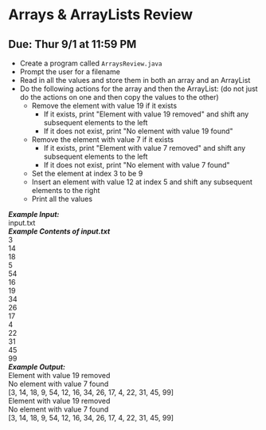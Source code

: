 # Arrays & ArrayLists Review

## Due: Thur 9/1 at 11:59 PM

- Create a program called `ArraysReview.java`
- Prompt the user for a filename
- Read in all the values and store them in both an array and an ArrayList
- Do the following actions for the array and then the ArrayList: (do not just do the actions on one and then copy the values to the other)
  - Remove the element with value 19 if it exists
    - If it exists, print "Element with value 19 removed" and shift any subsequent elements to the left
    - If it does not exist, print "No element with value 19 found"
  - Remove the element with value 7 if it exists
    - If it exists, print "Element with value 7 removed" and shift any subsequent elements to the left
    - If it does not exist, print "No element with value 7 found"
  - Set the element at index 3 to be 9
  - Insert an element with value 12 at index 5 and shift any subsequent elements to the right
  - Print all the values

***Example Input:***\
input.txt\
***Example Contents of input.txt***\
3\
14\
18\
5\
54\
16\
19\
34\
26\
17\
4\
22\
31\
45\
99\
***Example Output:***\
Element with value 19 removed\
No element with value 7 found\
[3, 14, 18, 9, 54, 12, 16, 34, 26, 17, 4, 22, 31, 45, 99]\
Element with value 19 removed\
No element with value 7 found\
[3, 14, 18, 9, 54, 12, 16, 34, 26, 17, 4, 22, 31, 45, 99]
